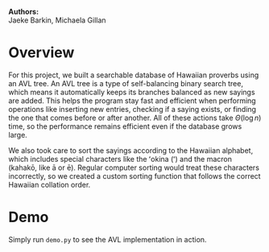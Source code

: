 **Authors:**  
Jaeke Barkin, Michaela Gillan

# Overview

For this project, we built a searchable database of Hawaiian proverbs using an AVL tree. An AVL tree is a type of self-balancing binary search tree, which means it automatically keeps its branches balanced as new sayings are added. This helps the program stay fast and efficient when performing operations like inserting new entries, checking if a saying exists, or finding the one that comes before or after another. All of these actions take $\Theta(\log n)$ time, so the performance remains efficient even if the database grows large.

We also took care to sort the sayings according to the Hawaiian alphabet, which includes special characters like the ʻokina (ʻ) and the macron (kahakō, like ā or ē). Regular computer sorting would treat these characters incorrectly, so we created a custom sorting function that follows the correct Hawaiian collation order.

# Demo

Simply run `demo.py` to see the AVL implementation in action.
